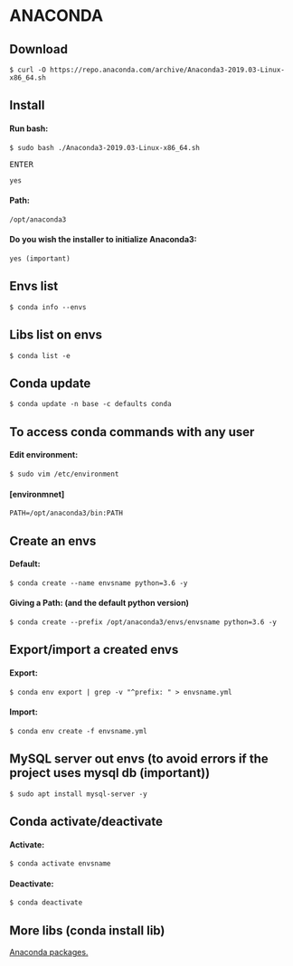 <div>

<h1>ANACONDA</h1>
<h2>Download</h2>

`$ curl -O https://repo.anaconda.com/archive/Anaconda3-2019.03-Linux-x86_64.sh`

<h2>Install</h2>
<h4>Run bash:</h4>

`$ sudo bash ./Anaconda3-2019.03-Linux-x86_64.sh`

<kbd>ENTER</kbd><br>

`yes`

<h4>Path:</h4>

`/opt/anaconda3`

<h4>Do you wish the installer to initialize Anaconda3:</h4>

`yes (important)`

<h2>Envs list</h2>

`$ conda info --envs`

<h2>Libs list on envs</h2>

`$ conda list -e`

<h2>Conda update</h2>

`$ conda update -n base -c defaults conda`

<h2>To access conda commands with any user</h2>
<h4>Edit environment:</h4>

`$ sudo vim /etc/environment`

<h4>[environmnet]</h4>

`PATH=/opt/anaconda3/bin:PATH`

<h2>Create an envs</h2>
<h4>Default:</h4>

`$ conda create --name envsname python=3.6 -y`

<h4>Giving a Path: (and the default python version)</h4>

`$ conda create --prefix /opt/anaconda3/envs/envsname python=3.6 -y`

<h2>Export/import a created envs</h2>
<h4>Export:</h4>

`$ conda env export | grep -v "^prefix: " > envsname.yml`

<h4>Import:</h4>

`$ conda env create -f envsname.yml`

<h2>MySQL server out envs (to avoid errors if the project uses mysql db (important))</h2>

`$ sudo apt install mysql-server -y`

<h2>Conda activate/deactivate</h2>
<h4>Activate:</h4>

`$ conda activate envsname`

<h4>Deactivate:</h4>

`$ conda deactivate`

<h2>More libs (conda install lib)</h2>

[Anaconda packages.](https://anaconda.org/anaconda/repo)

</div>